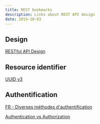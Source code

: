 ```yaml
---
title: REST bookmarks
description: Links about REST API design
date: 2019-10-03
---
```

## Design
[RESTful API Design](https://hackernoon.com/restful-api-design-step-by-step-guide-2f2c9f9fcdbf)

## Resource identifier
[UUID v3](https://medium.com/@h4t0n/rest-api-uuid-v3-is-the-right-way-3ca0695610dc)

## Authentification
[FR - Diverses méthodes d'authentification](https://blog.ineat-conseil.fr/2013/01/restful-authentication/)

[Authentication vs Authorization](https://blog.restcase.com/restful-api-authentication-basics/)
